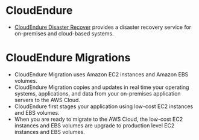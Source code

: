 # CloudEndure
- [CloudEndure Disaster Recover](https://repost.aws/knowledge-center/cloudendure-migrate-onpremises) provides a disaster recovery service for on-premises and cloud-based systems.

# CloudEndure Migrations
- CloudEndure Migration uses Amazon EC2 instances and Amazon EBS volumes. 
- CloudEndure Migration copies and updates in real time your operating systems, applications, and data from your on-premises application servers to the AWS Cloud. 
- CloudEndure first stages your application using low-cost EC2 instances and EBS volumes. 
- When you are ready to migrate to the AWS Cloud, the low-cost EC2 instances and EBS volumes are upgrade to production level EC2 instances and EBS volumes.